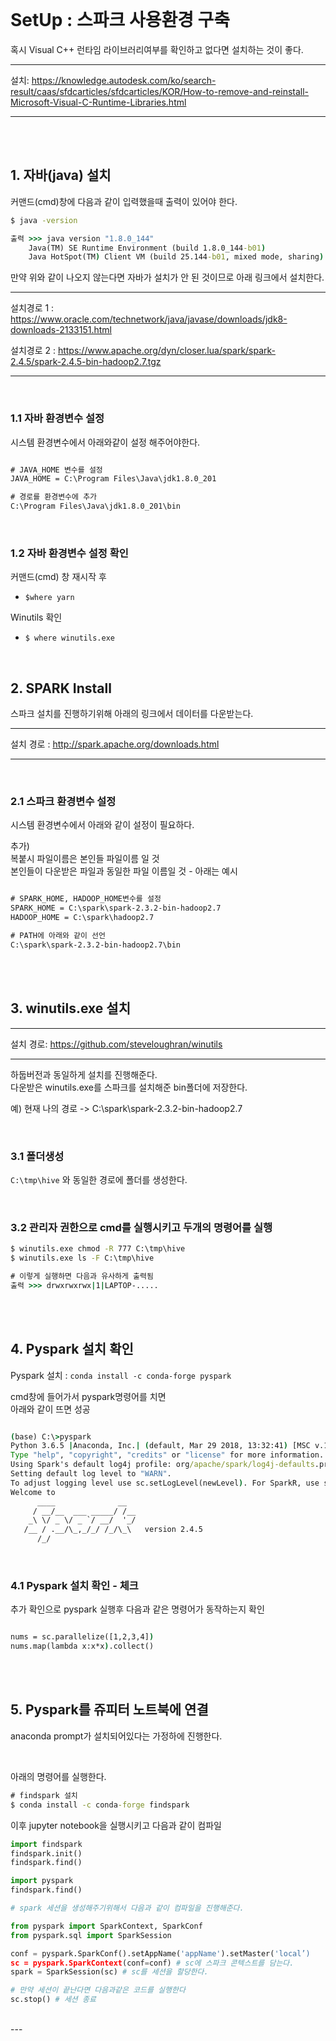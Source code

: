 <br>

# SetUp : 스파크 사용환경 구축

혹시 Visual C++ 런타임 라이브러리여부를 확인하고 없다면 설치하는 것이 좋다.

---
설치: <https://knowledge.autodesk.com/ko/search-result/caas/sfdcarticles/sfdcarticles/KOR/How-to-remove-and-reinstall-Microsoft-Visual-C-Runtime-Libraries.html>   

---

<br>
<br>

## 1. 자바(java) 설치 

커맨드(cmd)창에 다음과 같이 입력했을때 출력이 있어야 한다.


```cmd
$ java -version

출력 >>> java version "1.8.0_144"
    Java(TM) SE Runtime Environment (build 1.8.0_144-b01)
    Java HotSpot(TM) Client VM (build 25.144-b01, mixed mode, sharing)

```

만약 위와 같이 나오지 않는다면 자바가 설치가 안 된 것이므로 아래 링크에서 설치한다.

---
설치경로 1 : <https://www.oracle.com/technetwork/java/javase/downloads/jdk8-downloads-2133151.html>

설치경로 2 : <https://www.apache.org/dyn/closer.lua/spark/spark-2.4.5/spark-2.4.5-bin-hadoop2.7.tgz>

---

<!-- --- -->
<br>

### 1.1 자바 환경변수 설정 

시스템 환경변수에서 아래와같이 설정 해주어야한다.

```cmd

# JAVA_HOME 변수를 설정
JAVA_HOME = C:\Program Files\Java\jdk1.8.0_201

# 경로를 환경변수에 추가 
C:\Program Files\Java\jdk1.8.0_201\bin        

```
<!-- --- -->

<br>

### 1.2 자바 환경변수 설정 확인

커맨드(cmd) 창 재시작 후 
- `$where yarn`

Winutils 확인 
- `$ where winutils.exe`



<br>

## 2. SPARK Install

스파크 설치를 진행하기위해 아래의 링크에서 데이터를 다운받는다. 

---
설치 경로 : <http://spark.apache.org/downloads.html>

---

<br>

### 2.1 스파크 환경변수 설정 

시스템 환경변수에서 아래와 같이 설정이 필요하다.

추가)     
복붙시 파일이름은 본인들 파일이름 일 것      
본인들이 다운받은 파일과 동일한 파일 이름일 것 - 아래는 예시 

```cmd

# SPARK_HOME, HADOOP_HOME변수를 설정
SPARK_HOME = C:\spark\spark-2.3.2-bin-hadoop2.7
HADOOP_HOME = C:\spark\hadoop2.7 

# PATH에 아래와 같이 선언 
C:\spark\spark-2.3.2-bin-hadoop2.7\bin        

```

<br>
<br>

## 3. winutils.exe 설치

---
설치 경로: <https://github.com/steveloughran/winutils> 

---

하둡버전과 동일하게 설치를 진행해준다.      
다운받은 winutils.exe를 스파크를 설치해준 bin폴더에 저장한다.      

예) 현재 나의 경로 ->  C:\spark\spark-2.3.2-bin-hadoop2.7

<br>

### 3.1 폴더생성 

`C:\tmp\hive` 와 동일한 경로에 폴더를 생성한다.

<br>

### 3.2 관리자 권한으로 cmd를 실행시키고 두개의 명령어를 실행


```cmd
$ winutils.exe chmod -R 777 C:\tmp\hive
$ winutils.exe ls -F C:\tmp\hive

# 이렇게 실행하면 다음과 유사하게 출력됨
출력 >>> drwxrwxrwx|1|LAPTOP-.....

```


<br>
<br>

## 4. Pyspark 설치 확인 


Pyspark 설치 : `conda install -c conda-forge pyspark`

cmd창에 들어가서 pyspark명령어를 치면     
아래와 같이 뜨면 성공 

```cmd

(base) C:\>pyspark
Python 3.6.5 |Anaconda, Inc.| (default, Mar 29 2018, 13:32:41) [MSC v.1900 64 bit (AMD64)] on win32
Type "help", "copyright", "credits" or "license" for more information.
Using Spark's default log4j profile: org/apache/spark/log4j-defaults.properties
Setting default log level to "WARN".
To adjust logging level use sc.setLogLevel(newLevel). For SparkR, use setLogLevel(newLevel).
Welcome to
      ____              __
     / __/__  ___ _____/ /__
    _\ \/ _ \/ _ `/ __/  '_/
   /__ / .__/\_,_/_/ /_/\_\   version 2.4.5
      /_/


```

<br>

### 4.1 Pyspark 설치 확인 - 체크 

추가 확인으로 pyspark 실행후 다음과 같은 명령어가 동작하는지 확인 

```cmd

nums = sc.parallelize([1,2,3,4])
nums.map(lambda x:x*x).collect()

```

<br>
<br>

## 5. Pyspark를 쥬피터 노트북에 연결 

anaconda prompt가 설치되어있다는 가정하에 진행한다.

<br>

아래의 명령어를 실행한다. 

```cmd
# findspark 설치 
$ conda install -c conda-forge findspark
```

이후 jupyter notebook을 실행시키고 다음과 같이 컴파일

```py
import findspark 
findspark.init()
findspark.find() 

import pyspark 
findspark.find()

# spark 세션을 생성해주기위해서 다음과 같이 컴파일을 진행해준다.

from pyspark import SparkContext, SparkConf 
from pyspark.sql import SparkSession 

conf = pyspark.SparkConf().setAppName('appName').setMaster('local’) 
sc = pyspark.SparkContext(conf=conf) # sc에 스파크 콘텍스트를 담는다.
spark = SparkSession(sc) # sc를 세션을 할당한다.

# 만약 세션이 끝난다면 다음과같은 코드를 실행한다
sc.stop() # 세션 종료
```
<br>
---
<br>